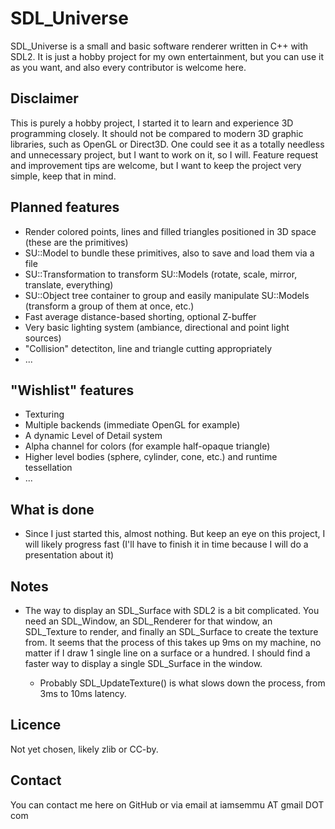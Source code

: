 SDL_Universe
============

SDL_Universe is a small and basic software renderer written in C++ with SDL2. It is just a hobby project for my own entertainment, but you can use it as you want, and also every contributor is welcome here.



Disclaimer
----------

This is purely a hobby project, I started it to learn and experience 3D programming closely. It should not be compared to modern 3D graphic libraries, such as OpenGL or Direct3D. One could see it as a totally needless and unnecessary project, but I want to work on it, so I will. Feature request and improvement tips are welcome, but I want to keep the project very simple, keep that in mind.



Planned features
------------------

* Render colored points, lines and filled triangles positioned in 3D space (these are the primitives)
* SU::Model to bundle these primitives, also to save and load them via a file
* SU::Transformation to transform SU::Models (rotate, scale, mirror, translate, everything)
* SU::Object tree container to group and easily manipulate SU::Models (transform a group of them at once, etc.)
* Fast average distance-based shorting, optional Z-buffer
* Very basic lighting system (ambiance, directional and point light sources)
* "Collision" detectiton, line and triangle cutting appropriately
* ...



"Wishlist" features
-------------------

* Texturing
* Multiple backends (immediate OpenGL for example)
* A dynamic Level of Detail system
* Alpha channel for colors (for example half-opaque triangle)
* Higher level bodies (sphere, cylinder, cone, etc.) and runtime tessellation
* ...



What is done
------------
* Since I just started this, almost nothing. But keep an eye on this project, I will likely progress fast (I'll have to finish it in time because I will do a presentation about it)



Notes
-----

* The way to display an SDL_Surface with SDL2 is a bit complicated. You need an SDL_Window, an SDL_Renderer for that window, an SDL_Texture to render, and finally an SDL_Surface to create the texture from.
	It seems that the process of this takes up 9ms on my machine, no matter if I draw 1 single line on a surface or a hundred. I should find a faster way to display a single SDL_Surface in the window.

	* Probably SDL_UpdateTexture() is what slows down the process, from 3ms to 10ms latency.


Licence
-------

Not yet chosen, likely zlib or CC-by.



Contact
-------
You can contact me here on GitHub or via email at iamsemmu AT gmail DOT com
